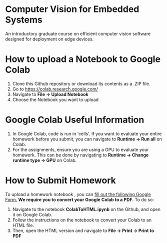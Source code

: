 # Computer Vision for Embedded Systems
An introductory graduate course on efficient computer vision software designed for deployment on edge devices.

# How to upload a Notebook to Google Colab
1. Clone this Github repository or download its contents as a .ZIP file.
2. Go to https://colab.research.google.com/
3. Navigate to **File -> Upload Notebook**
4. Choose the Notebook you want to upload

# Google Colab Useful Information
1. In Google Colab, code is run in 'cells'. If you want to evaluate your entire homework before you submit, you can navigate to **Runtime -> Run all** on Colab.
2. For the assignments, ensure you are using a GPU to evaluate your homework. This can be done by navigating to **Runtime -> Change runtime type -> GPU** on Colab.

# How to Submit Homework
To upload a homework notebook , you can [fill out the following Google Form.](https://docs.google.com/forms/d/e/1FAIpQLSfOs1g36tIq36r_TLhdz5p8T9z__AvyyIkO9asKOo16I9U4vQ/viewform?usp=sf_link)
**We require you to convert your Google Colab to a PDF.** To do so:
1. Navigate to the notebook **ColabToHTML.ipynb** on the Github, and open it on Google Colab.
2. Follow the instructions on the notebook to convert your Colab to an HTML file.
3. Then, open the HTML version and navigate to **File -> Print -> Print to PDF**
